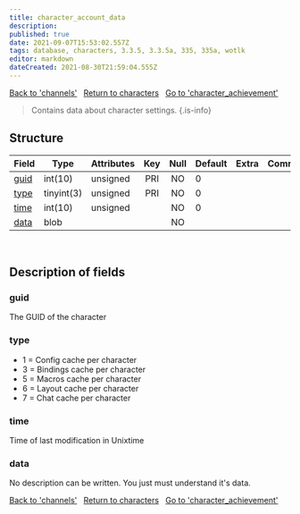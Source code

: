 ```yaml
---
title: character_account_data
description: 
published: true
date: 2021-09-07T15:53:02.557Z
tags: database, characters, 3.3.5, 3.3.5a, 335, 335a, wotlk
editor: markdown
dateCreated: 2021-08-30T21:59:04.555Z
---
```


<a href="https://trinitycore.info/en/database/335/characters/channels" class="mt-5 v-btn v-btn--depressed v-btn--flat v-btn--outlined theme--light v-size--default darkblue--text text--lighten-3"><span class="v-btn__content"><i aria-hidden="true" class="v-icon notranslate v-icon--left mdi mdi-arrow-left theme--light"></i><span>Back to 'channels'</span></span></a>&nbsp;&nbsp;&nbsp;<a href="https://trinitycore.info/en/database/335/characters/home" class="mt-5 v-btn v-btn--depressed v-btn--flat v-btn--outlined theme--light v-size--default darkblue--text text--lighten-3"><span class="v-btn__content"><i aria-hidden="true" class="v-icon notranslate v-icon--left mdi mdi-home-outline theme--light"></i><span>Return to characters</span></span></a>&nbsp;&nbsp;&nbsp;<a href="https://trinitycore.info/en/database/335/characters/character_achievement" class="mt-5 v-btn v-btn--depressed v-btn--flat v-btn--outlined theme--light v-size--default darkblue--text text--lighten-3"><span class="v-btn__content"><span>Go to 'character_achievement'</span><i aria-hidden="true" class="v-icon notranslate v-icon--right mdi mdi-arrow-right theme--light"></i></span></a>

> Contains data about character settings.
{.is-info}


## Structure

| Field | Type | Attributes | Key | Null | Default | Extra | Comment |
| --- | --- | --- | :---: | :---: | --- | --- | --- |
| [guid](#guid) | int(10) | unsigned | PRI | NO | 0 |  |  |
| [type](#type) | tinyint(3) | unsigned | PRI | NO | 0 |  |  |
| [time](#time) | int(10) | unsigned |  | NO | 0 |  |  |
| [data](#data) | blob |  |  | NO |  |  |  |
&nbsp;
## Description of fields

### guid
The GUID of the character
&nbsp;

### type
- 1 = Config cache per character
- 3 = Bindings cache per character
- 5 = Macros cache per character
- 6 = Layout cache per character
- 7 = Chat cache per character
&nbsp;

### time
Time of last modification in Unixtime
&nbsp;

### data
No description can be written. You just must understand it's data.
&nbsp;

<a href="https://trinitycore.info/en/database/335/characters/channels" class="mt-5 v-btn v-btn--depressed v-btn--flat v-btn--outlined theme--light v-size--default darkblue--text text--lighten-3"><span class="v-btn__content"><i aria-hidden="true" class="v-icon notranslate v-icon--left mdi mdi-arrow-left theme--light"></i><span>Back to 'channels'</span></span></a>&nbsp;&nbsp;&nbsp;<a href="https://trinitycore.info/en/database/335/characters/home" class="mt-5 v-btn v-btn--depressed v-btn--flat v-btn--outlined theme--light v-size--default darkblue--text text--lighten-3"><span class="v-btn__content"><i aria-hidden="true" class="v-icon notranslate v-icon--left mdi mdi-home-outline theme--light"></i><span>Return to characters</span></span></a>&nbsp;&nbsp;&nbsp;<a href="https://trinitycore.info/en/database/335/characters/character_achievement" class="mt-5 v-btn v-btn--depressed v-btn--flat v-btn--outlined theme--light v-size--default darkblue--text text--lighten-3"><span class="v-btn__content"><span>Go to 'character_achievement'</span><i aria-hidden="true" class="v-icon notranslate v-icon--right mdi mdi-arrow-right theme--light"></i></span></a>

